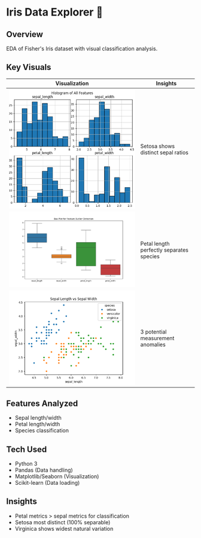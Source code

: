 # Iris Data Explorer 🌸

## Overview
EDA of Fisher's Iris dataset with visual classification analysis.

## Key Visuals
| Visualization | Insights |
|--------------|----------|
| ![Sepals](Figure_1.png) | Setosa shows distinct sepal ratios |
| ![Distributions](Figure_2.png) | Petal length perfectly separates species |
| ![Outliers](length.png) | 3 potential measurement anomalies |

## Features Analyzed
- Sepal length/width
- Petal length/width 
- Species classification

## Tech Used
- Python 3
- Pandas (Data handling)
- Matplotlib/Seaborn (Visualization)
- Scikit-learn (Data loading)

## Insights
- Petal metrics > sepal metrics for classification
- Setosa most distinct (100% separable)
- Virginica shows widest natural variation
